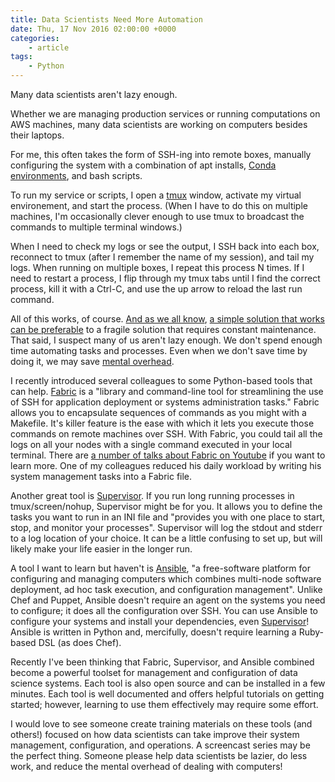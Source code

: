 ```yaml
---
title: Data Scientists Need More Automation
date: Thu, 17 Nov 2016 02:00:00 +0000
categories:
    - article
tags:
    - Python
---
```

Many data scientists aren't lazy enough.

Whether we are managing production services or running computations on AWS
machines, many data scientists are working on computers besides their laptops.

For me, this often takes the form of SSH-ing into remote boxes, manually
configuring the system with a combination of apt installs, [Conda
environments](http://conda.pydata.org/docs/using/envs.html "Managing
environments — Conda   documentation"), and bash scripts.

To run my service or scripts, I open a [tmux](https://tmux.github.io/ "tmux")
window, activate my virtual environement, and start the process. (When I have
to do this on multiple machines, I'm occasionally clever enough to use tmux to
broadcast the commands to multiple terminal windows.)

When I need to check my logs or see the output, I SSH back into each box,
reconnect to tmux (after I remember the name of my session), and tail my logs.
When running on multiple boxes, I repeat this process N times. If I need to
restart a process, I flip through my tmux tabs until I find the correct
process, kill it with a Ctrl-C, and use the up arrow to reload the last run
command.

All of this works, of course. [And as we all know](https://xkcd.com/1319/), [a
simple solution that works](http://xkcd.com/974/) [can be
preferable](https://xkcd.com/1445/) to a fragile solution that requires
constant maintenance. That said, I suspect many of us aren't lazy enough. We
don't spend enough time automating tasks and processes. Even when we don't
save time by doing it, we may save [mental overhead](http://www.johndcook.com/blog/2015/12/22/automate-to-save-mental-energy-not-time/).

I recently introduced several colleagues to some Python-based tools that can
help. [Fabric](http://www.fabfile.org/) is a "library and command-line tool
for streamlining the use of SSH for application deployment or systems
administration tasks." Fabric allows you to encapsulate sequences of commands
as you might with a Makefile. It's killer feature is the ease with which it
lets you execute those commands on remote machines over SSH. With Fabric, you
could tail all the logs on all your nodes with a single command executed in
your local terminal. There are [a number of talks about Fabric on
Youtube](https://www.youtube.com/results?search_query=python+fabric) if you
want to learn more. One of my colleagues reduced his daily workload by writing
his system management tasks into a Fabric file.

Another great tool is [Supervisor](http://supervisord.org/). If you run long
running processes in tmux/screen/nohup, Supervisor might be for you. It allows
you to define the tasks you want to run in an INI file and "provides you with
one place to start, stop, and monitor your processes". Supervisor will log the
stdout and stderr to a log location of your choice. It can be a little
confusing to set up, but will likely make your life easier in the longer run.

A tool I want to learn but haven't is [Ansible](https://www.ansible.com/), "a
free-software platform for configuring and managing computers which combines
multi-node software deployment, ad hoc task execution, and configuration
management". Unlike Chef and Puppet, Ansible doesn't require an agent on the
systems you need to configure; it does all the configuration over SSH. You can
use Ansible to configure your systems and install your dependencies, even
[Supervisor](https://github.com/zenoamaro/ansible-supervisord)! Ansible is
written in Python and, mercifully, doesn't require learning a Ruby-based DSL
(as does Chef).

Recently I've been thinking that Fabric, Supervisor, and Ansible combined
become a powerful toolset for management and configuration of data science
systems. Each tool is also open source and can be installed in a few minutes.
Each tool is well documented and offers helpful tutorials on getting started;
however, learning to use them effectively may require some effort.

I would love to see someone create training materials on these tools (and
others!) focused on how data scientists can take improve their system
management, configuration, and operations. A screencast series may be the
perfect thing. Someone please help data scientists be lazier, do less work,
and reduce the mental overhead of dealing with computers!
